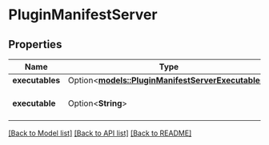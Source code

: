 # PluginManifestServer

## Properties

Name | Type | Description | Notes
------------ | ------------- | ------------- | -------------
**executables** | Option<[**models::PluginManifestServerExecutables**](PluginManifest_server_executables.md)> |  | [optional]
**executable** | Option<**String**> | Path to the executable binary. | [optional]

[[Back to Model list]](../README.md#documentation-for-models) [[Back to API list]](../README.md#documentation-for-api-endpoints) [[Back to README]](../README.md)


